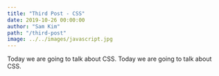 ```yaml
---
title: "Third Post - CSS"
date: 2019-10-26 00:00:00
author: "Sam Kim"
path: "/third-post"
image: ../../images/javascript.jpg
---
```


Today we are going to talk about CSS. Today we are going to talk about CSS.

